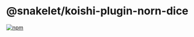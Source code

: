 # @snakelet/koishi-plugin-norn-dice

[![npm](https://img.shields.io/npm/v/@snakelet/koishi-plugin-norn-dice?style=flat-square)](https://www.npmjs.com/package/@snakelet/koishi-plugin-norn-dice)


